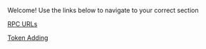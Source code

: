 Welcome! Use the links below to navigate to your correct section

[RPC URLs
](https://hrweb3buttons.github.io/pfbuttons/rpcurls.html)

[Token Adding](https://hrweb3buttons.github.io/pfbuttons/pftokens.html)
